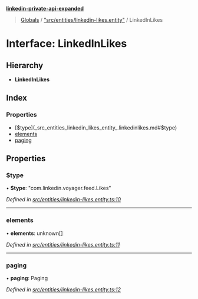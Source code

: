 **[linkedin-private-api-expanded](../README.md)**

> [Globals](../globals.md) / ["src/entities/linkedin-likes.entity"](../modules/_src_entities_linkedin_likes_entity_.md) / LinkedInLikes

# Interface: LinkedInLikes

## Hierarchy

* **LinkedInLikes**

## Index

### Properties

* [$type](_src_entities_linkedin_likes_entity_.linkedinlikes.md#$type)
* [elements](_src_entities_linkedin_likes_entity_.linkedinlikes.md#elements)
* [paging](_src_entities_linkedin_likes_entity_.linkedinlikes.md#paging)

## Properties

### $type

•  **$type**: \"com.linkedin.voyager.feed.Likes\"

*Defined in [src/entities/linkedin-likes.entity.ts:10](https://github.com/khanhtranngoccva/linkedin-private-api/blob/355192d/src/entities/linkedin-likes.entity.ts#L10)*

___

### elements

•  **elements**: unknown[]

*Defined in [src/entities/linkedin-likes.entity.ts:11](https://github.com/khanhtranngoccva/linkedin-private-api/blob/355192d/src/entities/linkedin-likes.entity.ts#L11)*

___

### paging

•  **paging**: Paging

*Defined in [src/entities/linkedin-likes.entity.ts:12](https://github.com/khanhtranngoccva/linkedin-private-api/blob/355192d/src/entities/linkedin-likes.entity.ts#L12)*
